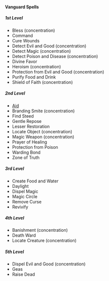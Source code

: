 #### Vanguard Spells
<!-- Since Vanguards don't have ritual casting, ritual spells are not marked as such. -->

##### 1st Level
- Bless (concentration)
- Command
- Cure Wounds
- Detect Evil and Good (concentration)
- Detect Magic (concentration)
- Detect Poison and Disease (concentration)
- Divine Favor
- Heroism (concentration)
- Protection from Evil and Good (concentration)
- Purify Food and Drink
- Shield of Faith (concentration)

##### 2nd Level
- [Aid](#Aid_aid)
- Branding Smite (concentration)
- Find Steed
- Gentle Repose
- Lesser Restoration
- Locate Object (concentration)
- Magic Weapon (concentration)
- Prayer of Healing
- Protection from Poison
- Warding Bond
- Zone of Truth

##### 3rd Level
- Create Food and Water
- Daylight
- Dispel Magic
- Magic Circle
- Remove Curse
- Revivify

##### 4th Level
- Banishment (concentration)
- Death Ward
- Locate Creature (concentration)

##### 5th Level
- Dispel Evil and Good (concentration)
- Geas
- Raise Dead
